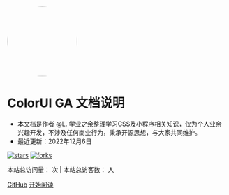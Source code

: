<img width="160px" style="border-radius: 50%" src="https://s1.ax1x.com/2022/11/30/zwKBZT.png">

# ColorUI GA 文档说明

- 本文档是作者 @L. 学业之余整理学习CSS及小程序相关知识，仅为个人业余兴趣开发，不涉及任何商业行为，秉承开源思想，与大家共同维护。
- 最近更新：2022年12月6日

[![stars](https://badgen.net/github/stars/XiaokangLei/ColorUI-GA?icon=github&color=4ab8a1)](https://github.com/XiaokangLei/ColorUI-GA) [![forks](https://badgen.net/github/forks/XiaokangLei/ColorUI-GA?icon=github&color=4ab8a1)](https://github.com/XiaokangLei/ColorUI-GA)

本站总访问量：<span id="busuanzi_value_site_pv"></span> 次  |  本站总访客数：<span id="busuanzi_value_site_uv"></span> 人

<!-- <img width="160px" style="border-radius: 5%; margin:0 2%" bor src="https://s1.ax1x.com/2022/11/30/zwKWsx.jpg"> -->
<!-- <img width="160px" style="border-radius: 5%; margin:0 2%" bor src="https://s1.ax1x.com/2022/11/30/zwKDdU.jpg"> -->

[GitHub](<https://github.com/XiaokangLei/ColorUI-GA>)
[开始阅读](README.md)
